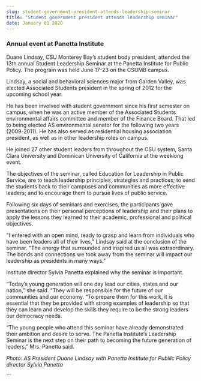 ```yaml
---
slug: student-government-president-attends-leadership-seminar
title: "Student government president attends leadership seminar"
date: January 01 2020
---
```


 
<h3>Annual event at Panetta Institute</h3>
<p>
  Duane Lindsay, CSU Monterey Bay’s student body president, attended the 13th
  annual Student Leadership Seminar at the Panetta Institute for Public Policy.
  The program was held June 17-23 on the CSUMB campus.
</p>
<p>
  Lindsay, a social and behavioral sciences major from Garden Valley, was
  elected Associated Students president in the spring of 2012 for the upcoming
  school year.
</p>
<p>
  He has been involved with student government since his first semester on
  campus, when he was an active member of the Associated Students environmental
  affairs committee and member of the Finance Board. That led to being elected
  AS environmental senator for the following two years (2009-2011). He has also
  served as residential housing association president, as well as in other
  leadership roles on campus.
</p>
<p>
  He joined 27 other student leaders from throughout the CSU system, Santa Clara
  University and Dominican University of California at the weeklong event.
</p>
<p>
  The objectives of the seminar, called Education for Leadership in Public
  Service, are to teach leadership principles, strategies and practices; to send
  the students back to their campuses and communities as more effective leaders;
  and to encourage them to pursue lives of public service.
</p>
<p>
  Following six days of seminars and exercises, the participants gave
  presentations on their personal perceptions of leadership and their plans to
  apply the lessons they learned to their academic, professional and political
  objectives.
</p>
<p>
  "I entered with an open mind, ready to grasp and learn from individuals who
  have been leaders all of their lives," Lindsay said at the conclusion of the
  seminar. "The energy that surrounded and inspired us all was extraordinary.
  The bonds and connections we took away from the seminar will impact our
  leadership as presidents in many ways."
</p>
<p>Institute director Sylvia Panetta explained why the seminar is important.</p>
<p>
  “Today’s young generation will one day lead our cities, states and our
  nation,” she said. “They will be responsible for the future of our communities
  and our economy. “To prepare them for this work, it is essential that they be
  provided with strong examples of leadership so that they can learn and develop
  the skills they require to be the strong leaders our democracy needs.
</p>
<p>
  “The young people who attend this seminar have already demonstrated their
  ambition and desire to serve. The Panetta Institute’s Leadership Seminar is
  the next step on their path to becoming the future generation of leaders,”
  Mrs. Panetta said.
</p>
<p>
  <em
    >Photo: AS President Duane Lindsay with Panetta Institute for Publilc Policy
    director Sylvia Panetta
  </em>
</p>
```
